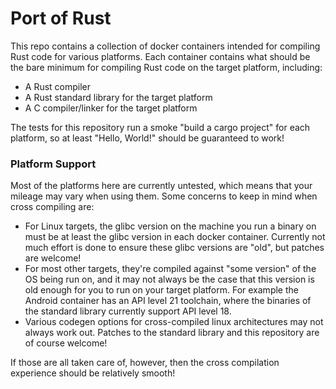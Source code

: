 # Port of Rust

This repo contains a collection of docker containers intended for compiling Rust
code for various platforms. Each container contains what should be the bare
minimum for compiling Rust code on the target platform, including:

* A Rust compiler
* A Rust standard library for the target platform
* A C compiler/linker for the target platform

The tests for this repository run a smoke "build a cargo project" for each
platform, so at least "Hello, World!" should be guaranteed to work!

### Platform Support

Most of the platforms here are currently untested, which means that your mileage
may vary when using them. Some concerns to keep in mind when cross compiling
are:

* For Linux targets, the glibc version on the machine you run a binary on must
  be at least the glibc version in each docker container. Currently not much
  effort is done to ensure these glibc versions are "old", but patches are
  welcome!
* For most other targets, they're compiled against "some version" of the OS
  being run on, and it may not always be the case that this version is old
  enough for you to run on your target platform. For example the Android
  container has an API level 21 toolchain, where the binaries of the standard
  library currently support API level 18.
* Various codegen options for cross-compiled linux architectures may not always
  work out. Patches to the standard library and this repository are of course
  welcome!

If those are all taken care of, however, then the cross compilation experience
should be relatively smooth!

